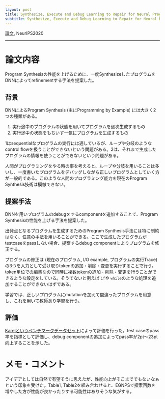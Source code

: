 ```yaml
---
layout: post
title: Synthesize, Execute and Debug Learning to Repair for Neural Program Synthesis メモ
subtitle: Synthesize, Execute and Debug Learning to Repair for Neural Program Synthesisを読んだ時の記録
---
```


[論文](https://arxiv.org/abs/2007.08095), NeurIPS2020

---

論文内容
===

Program Synthesisの性能を上げるために、一度SynthesizeしたプログラムをDNNによってrefinementする手法を提案した。


背景
---

DNNによるProgram Synthesis (主にProgramming by Example) には大きく2つの種類がある。

1. 実行途中のプログラムの状態を用いてプログラムを逐次生成するもの
2. 実行途中の状態をもちいず一気にプログラムを生成するもの

1はsequentialなプログラムの実行には適しているが、ループや分岐のようなcontrol flowを扱うことができないという問題がある。2は、それまで生成したプログラムの情報を使うことができないという問題がある。

人間がプログラミングをやる時の事を考えると、ループや分岐を用いることは多いし、一度書いたプログラムをデバッグしながら正しいプログラムとしていく方が一般的である。このような人間のプログラミング能力を現在のProgram Synthesis技術は模倣できない。



提案手法
---

DNNを用いプログラムのdebugをするcomponentを追加することで、Program Synthesisの性能を上げる手法を提案した。

出発点となるプログラムを生成するためのProgram Synthesis手法には特に制約はなく、任意の手法を用いることができる。ここで生成したプログラムがtestcaseをpassしない場合、提案するdebug componentによりプログラムを修正する。

プログラムの修正は (現在のプログラム, I/O example, プログラムの実行Trace)の3つを入力として受け取りtokenの追加・削除・変更を実行することで行う。token単位での編集なので同時に複数tokenの追加・削除・変更を行うことができるような設定をしている。そうでないと例えば `if`や `while`のような処理を追加することができないはずである。

学習では、正しいプログラムにmutationを加えて間違ったプログラムを用意し、これを用いて教師あり学習を行う。


評価
---

[Karelというベンチマークデータセット](https://msr-redmond.github.io/karel-dataset/)によって評価を行った。test caseのpass率を指標として評価し、debug componentの追加によってpass率が2pt～23pt向上することを示した。


メモ・コメント
===

アイデアとしては自然で有望そうに思えたが、性能向上がそこまででもないなぁという印象を受けた。Table1, Table2を組み合わせると、EGNPSで探索回数を増やした方が性能が良かったりする可能性はありそうな気がする。
